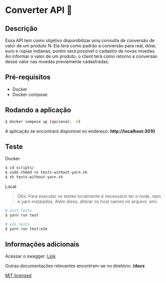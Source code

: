 # Converter API 💱

## Descrição

Essa API tem como objetivo disponibilizar uma consulta de conversão de valor de um produto N. Ela terá como padrão a conversão para real, dólar, euro e rúpias indianas, porém será possível o cadastro de novas moedas. Ao informar o valor de um produto, o client terá como retorno a conversão desse valor nas moedas previamente cadastradas.

## Pré-requisitos

- Docker
- Docker compose

## Rodando a aplicação

```bash
$ docker compose up (opcional: -d)
```

A aplicação se encontrará disponível no endereço: **http://localhost:3010**

## Teste

Docker

```bash
$ cd scripts/
$ sudo chmod +x tests-without-yarn.sh
$ sh tests-without-yarn.sh
```

Local

> Obs: Para executar os testes localmente é necessário ter o node, npm e yarn instalados. Além disso, alterar os host names no arquivo .env

```bash
# unit tests
$ yarn run test

# e2e tests
$ yarn run test:e2e
```

## Informações adicionais

Acessar o swagger: [Link](http://localhost:3010/docs)

Outras documentações relevantes encontram-se no diretório: **/docs**

[MIT licensed](LICENSE)
